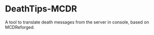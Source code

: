 # DeathTips-MCDR
A tool to translate death messages from the server in console, based on MCDReforged.
